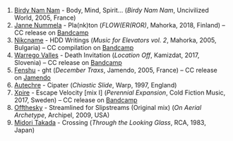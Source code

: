 1. [Birdy Nam Nam](https://musicbrainz.org/artist/3255ddb2-bd7f-4850-b314-bdfa10d14706) - Body, Mind, Spirit... (_Birdy Nam Nam_, Uncivilized World, 2005, France)
1. [Janne Nummela](https://musicbrainz.org/artist/598c1380-7840-453b-b588-9bc25f42a92a) - Pla(nk)ton (_FLOW​(​ER​(​ROR)_, Mahorka, 2018, Finland) – CC release on [Bandcamp](https://mahorka.bandcamp.com/album/flow-er-ror)
1. [Nikcname]() - HDD Writings (_Music for Elevators vol. 2_, Mahorka, 2005, Bulgaria) – CC compilation on [Bandcamp](https://mahorka.bandcamp.com/album/music-for-elevators-vol-2)
1. [Warrego Valles](https://musicbrainz.org/artist/54497072-61aa-42ed-badd-67044adcc358) - Death Invitation (_Location Off_, Kamizdat, 2017, Slovenia) – CC release on [Bandcamp](https://warregovalles.bandcamp.com/album/location-off)
1. [Fenshu](https://musicbrainz.org/artist/60cee0b4-6277-4ad3-8ca1-e1ea91ed2d4e) - ght (_December Traxs_, Jamendo, 2005, France) – CC release on [Jamendo](https://www.jamendo.com/album/24389/december-traxs)
1. [Autechre](https://musicbrainz.org/artist/410c9baf-5469-44f6-9852-826524b80c61) - Cipater (_Chiastic Slide_, Warp, 1997, England)
1. [Xpire](https://musicbrainz.org/artist/beecec21-bdbb-488d-864f-be028fe6bdb8) - Escape Velocity [mix I] (_Perennial Expansion_, Cold Fiction Music, 2017, Sweden) – CC release on [Bandcamp](https://cfmlabel.bandcamp.com/album/perennial-expansion)
1. [Offthesky](https://musicbrainz.org/artist/55488cd9-be09-4969-8480-7c7a505777e2) - Streamlined for Slipstreams (Original mix) (_On Aerial Archetype_, Archipel, 2009, USA)
1. [Midori Takada](https://musicbrainz.org/artist/3d830a92-8d39-45d4-9b4a-0b9f42ee7da0) - Crossing (_Through the Looking Glass_, RCA, 1983, Japan)
